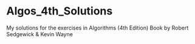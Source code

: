 # Algos_4th_Solutions
My solutions for the exercises in Algorithms (4th Edition) Book by Robert Sedgewick &amp; Kevin Wayne
